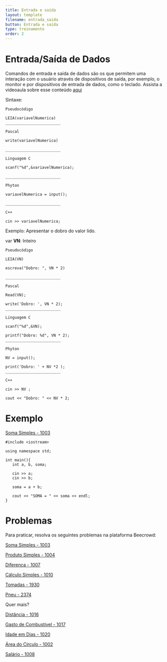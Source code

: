 ```yaml
---
title: Entrada e saída
layout: template
filename: entrada_saida
button: Entrada e saída
type: treinamento
order: 2
---
```

# Entrada/Saída de Dados

Comandos de entrada e saída de dados são os que permitem uma interação com o usuário através de dispositivos de saída, por exemplo, o monitor e por dispositivos de entrada de dados, como o teclado. Assista a videoaula sobre esse conteúdo [aqui](https://www.youtube.com/watch?v=sh_fBYbWXSA&ab_channel=COBI)

Sintaxe:

```
Pseudocódigo            
                        
LEIA(variavelNumerica) 
________________________
                                           
Pascal                    

write(variavelNumerica)            

________________________

Linguagem C

scanf("%d",&variavelNumerica);

________________________

Phyton

variavelNumerica = input();

________________________

C++

cin >> variavelNumerica;
```


Exemplo:
Apresentar o dobro do valor lido.

var **VN**: Inteiro

```
Pseudocódigo               
                           
LEIA(VN)                   
                           
escreva("Dobro: ", VN * 2) 
                           
________________________

Pascal                    

Read(VN);

write('Dobro: ', VN * 2);
________________________

Linguagem C

scanf("%d",&VN);

printf("Dobro: %d", VN * 2);
________________________

Phyton

NV = input();

print('Dobro: ' + NV *2 );
________________________

C++ 

cin >> NV ;

cout << "Dobro: " << NV * 2;

```


# Exemplo
[Soma Simples - 1003](https://www.beecrowd.com.br/judge/pt/problems/view/1003)

```
#include <iostream>

using namespace std;

int main(){
   int a, b, soma;

   cin >> a;
   cin >> b;

   soma = a + b;

   cout << "SOMA = " << soma << endl;
}
```

# Problemas
Para praticar, resolva os seguintes problemas na plataforma Beecrowd:

[Soma Simples - 1003](https://www.beecrowd.com.br/judge/pt/problems/view/1003)

[Produto Simples - 1004](https://www.beecrowd.com.br/judge/pt/problems/view/1004)

[Diferença - 1007](https://www.beecrowd.com.br/judge/pt/problems/view/1007)

[Cálculo Simples - 1010](https://www.beecrowd.com.br/judge/pt/problems/view/1010)

[Tomadas - 1930](https://www.beecrowd.com.br/judge/pt/problems/view/1930)

[Pneu - 2374](https://www.beecrowd.com.br/judge/pt/problems/view/2374)

Quer mais?

[Distância - 1016](https://www.beecrowd.com.br/judge/pt/problems/view/1016)

[Gasto de Combustível - 1017](https://www.beecrowd.com.br/judge/pt/problems/view/1017)

[Idade em Dias - 1020](https://www.beecrowd.com.br/judge/pt/problems/view/1020)

[Área do Círculo - 1002](https://www.beecrowd.com.br/judge/pt/problems/view/1002)

[Salário - 1008](https://www.beecrowd.com.br/judge/pt/problems/view/1008)

